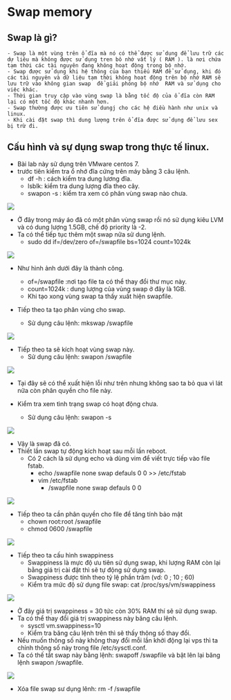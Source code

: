 # Swap memory
## Swap là gì?
    - Swap là một vùng trên ổ đĩa mà nó có thể được sử dụng để lưu trữ các dự liêu mà không được sử dụng tren bô nhớ vất lý ( RAM ). là nơi chứa tạm thời các tài nguyên đang không hoạt động trong bộ nhớ.
    - Swap được sử dụng khi hệ thông của bạn thiếu RAM để sử dụng, khi đó  các tài nguyên và dữ liệu tạm thời không hoạt động trên bộ nhớ RAM sẽ lưu trữ vào không gian swap  để giải phóng bộ nhớ  RAM và sử dụng cho việc khác.
    - Thời gian truy cập vào vùng swap là bằng tốc độ của ổ đĩa còn RAM lại có một tốc độ khác nhanh hơn.
    - Swap thường được ưu tiên sử dungj cho các hệ điều hành như unix và linux.
    - Khi cài đặt swap thì dung lượng trên ổ đĩa được sử dụng để lưu sex bị trừ đi.
##  Cấu hình và sự dụng swap trong thực tế linux.
- Bài lab này sử dụng trên VMware centos 7.
- trước tiên kiểm tra ổ nhớ đĩa cứng trên máy bằng 3 câu lệnh.
    - df -h : cách kiểm tra dung lương đĩa.
    - lsblk: kiểm tra dung lượng đĩa theo cây.
    - swapon -s : kiểm tra xem có phân vùng swap nào chưa. 

![](anhswap/anh2.png)
- Ở đây trong máy áo đã có một phân vùng swap rồi nó sử dụng kiêu LVM và có dung lượng 1.5GB, chế độ priority là -2.
- Ta có thể tiếp tục thêm một  swap nữa sử dung lệnh.
    - sudo dd if=/dev/zero of=/swapfile bs=1024 count=1024k

![](anhswap/anh3.png)

- Như hình ảnh dưới đây là thành công.
    - of=/swapfile :nơi tạo file ta có thể thay đổi thư mục này.
    - count=1024k : dung lượng của vùng swap ở đây là 1GB.
    - Khi tạo xong vùng swap ta thấy xuất hiện swapfile.

 
- Tiếp theo ta tạo phân vùng cho swap.
    - Sử dụng câu lệnh: mkswap /swapfile

![](anhswap/anh4.png)

- Tiếp theo ta sẽ kích hoạt vùng swap này.
    - Sử dụng câu lệnh: swapon /swapfile

![](anhswap/anh5.png)
- Tại đây sẽ có thể xuất hiện lỗi như trên nhưng không sao ta bỏ qua vì lát nữa còn phân quyền cho file này.

- Kiểm tra xem tình trạng swap có hoạt động chưa.
    - Sử dụng câu lệnh: swapon -s

![](anhswap/anh6.png)
- Vậy là swap đã có.
- Thiết lần swap tự động kích hoạt sau mỗi lần reboot.
    - Có 2 cách là sử dụng echo và dùng vim để viết trực tiếp vào file fstab.
        - echo /swapfile none swap defauls 0 0 >> /etc/fstab
        - vim /etc/fstab
            -  /swapfile none swap defauls 0 0
        
![](anhswap/anh7.png)
- Tiếp theo ta cần phân quyền cho file để tăng tính bảo mật
    - chown root:root /swapfile
    - chmod 0600 /swapfile

![](anhswap/anh8.png)

- Tiếp theo ta cấu hình swappiness 
    - Swappiness là mực độ ưu tiên sử dụng swap, khi lượng RAM còn lại bằng giá trị cài đặt thì sẽ tự động sử dụng swap.
    - Swappiness được tính theo tỷ lệ phần trăm (vd: 0 ; 10 ; 60)
    - Kiểm tra mức độ sử dụng file swap: cat /proc/sys/vm/swappiness

![](anhswap/anh9.png)

- Ở đây giá trị swappiness = 30 tức còn 30% RAM thí sẽ sử dụng swap.
- Ta có thể thay đổi giá trị swappiness này băng câu lệnh.
    - sysctl vm.swappiness=10
    - Kiểm tra băng câu lệnh trên thì sẽ thấy thông số thay đổi.
- Nếu muốn thông số này không thay đổi mỗi lần khởi động lại vps thì ta chỉnh thông số này trong file /etc/sysctl.conf.
- Ta có thế tắt swap này bằng lệnh: swapoff /swapfile và bật lên lại băng lệnh swapon /swapfile.

![](anhswap/anh10.png)

- Xóa file swap sư dụng lênh: rm -f /swapfile
